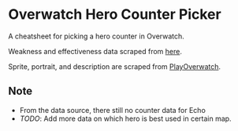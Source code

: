 # Overwatch Hero Counter Picker

A cheatsheet for picking a hero counter in Overwatch.

Weakness and effectiveness data scraped from [here](https://www.heropicker.com/overwatch-counters/).

Sprite, portrait, and description are scraped from [PlayOverwatch](https://playoverwatch.com/).

## Note
- From the data source, there still no counter data for Echo
- _TODO_: Add more data on which hero is best used in certain map.
